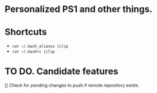 # Personalized PS1 and other things.

# Shortcuts
- `cat ~/.bash_aliases |clip`
- `cat ~/.bashrc |clip`

# TO DO. Candidate features
[] Check for pending changes to push if remote repository exists. 

